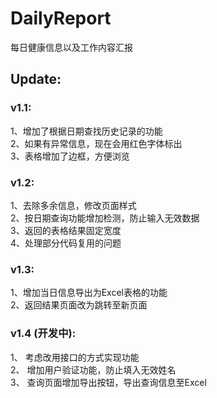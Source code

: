 # DailyReport
每日健康信息以及工作内容汇报  
  
## Update:  
### v1.1:  
1、增加了根据日期查找历史记录的功能  
2、如果有异常信息，现在会用红色字体标出  
3、表格增加了边框，方便浏览  

### v1.2:  
1、去除多余信息，修改页面样式  
2、按日期查询功能增加检测，防止输入无效数据  
3、返回的表格结果固定宽度  
4、处理部分代码复用的问题  

### v1.3:
1、增加当日信息导出为Excel表格的功能  
2、返回结果页面改为跳转至新页面  

### v1.4 (开发中):  
1、 考虑改用接口的方式实现功能  
2、 增加用户验证功能，防止填入无效姓名  
3、 查询页面增加导出按钮，导出查询信息至Excel  
